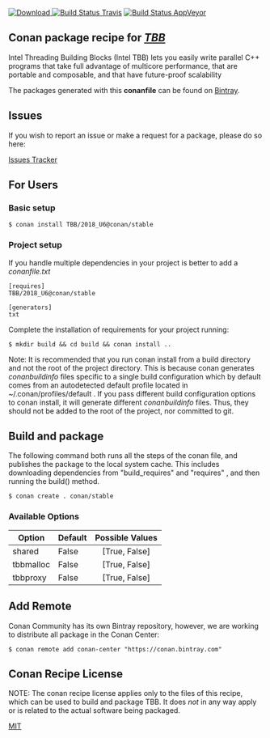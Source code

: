 [![Download](https://api.bintray.com/packages/conan-community/conan/TBB%3Aconan/images/download.svg) ](https://bintray.com/conan-community/conan/TBB%3Aconan/_latestVersion)
[![Build Status Travis](https://travis-ci.org/conan-community/conan-tbb.svg)](https://travis-ci.org/conan-community/conan-tbb)
[![Build Status AppVeyor](https://ci.appveyor.com/api/projects/status/github/conan-community/conan-TBB?svg=true)](https://ci.appveyor.com/project/ConanCIintegration/conan-TBB)

## Conan package recipe for [*TBB*](https://github.com/01org/tbb)

Intel Threading Building Blocks (Intel TBB) lets you easily write parallel C++
programs that take full advantage of multicore performance, that are portable and composable, and
that have future-proof scalability

The packages generated with this **conanfile** can be found on [Bintray](https://bintray.com/conan-community/conan/TBB%3Aconan).


## Issues

If you wish to report an issue or make a request for a package, please do so here:

[Issues Tracker](https://github.com/conan-community/community/issues)


## For Users

### Basic setup

    $ conan install TBB/2018_U6@conan/stable

### Project setup

If you handle multiple dependencies in your project is better to add a *conanfile.txt*

    [requires]
    TBB/2018_U6@conan/stable

    [generators]
    txt

Complete the installation of requirements for your project running:

    $ mkdir build && cd build && conan install ..

Note: It is recommended that you run conan install from a build directory and not the root of the project directory.  This is because conan generates *conanbuildinfo* files specific to a single build configuration which by default comes from an autodetected default profile located in ~/.conan/profiles/default .  If you pass different build configuration options to conan install, it will generate different *conanbuildinfo* files.  Thus, they should not be added to the root of the project, nor committed to git.


## Build and package

The following command both runs all the steps of the conan file, and publishes the package to the local system cache.  This includes downloading dependencies from "build_requires" and "requires" , and then running the build() method.

    $ conan create . conan/stable


### Available Options
| Option        | Default | Possible Values  |
| ------------- |:----------------- |:------------:|
| shared      | False |  [True, False] |
| tbbmalloc      | False |  [True, False] |
| tbbproxy      | False |  [True, False] |


## Add Remote

Conan Community has its own Bintray repository, however, we are working to distribute all package in the Conan Center:

    $ conan remote add conan-center "https://conan.bintray.com"


## Conan Recipe License

NOTE: The conan recipe license applies only to the files of this recipe, which can be used to build and package TBB.
It does *not* in any way apply or is related to the actual software being packaged.

[MIT](LICENSE)
